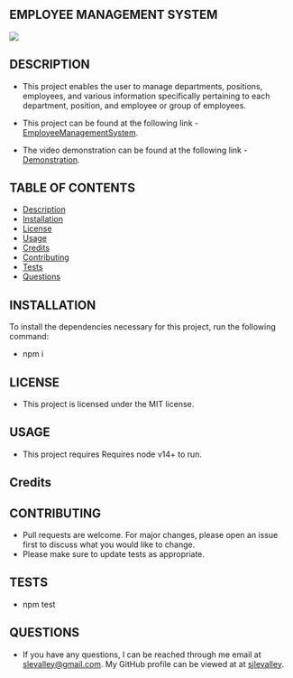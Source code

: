 
## EMPLOYEE MANAGEMENT SYSTEM
![](https://img.shields.io/badge/License-MIT-yellow.svg)

## DESCRIPTION
 - This project enables the user to manage departments, positions, employees, and various information specifically pertaining to each department, position, and employee or group of employees.

 - This project can be found at the following link - [EmployeeManagementSystem](https://github.com/sjlevalley/EmployeeManagementSystem).
 - The video demonstration can be found at the following link - [Demonstration](https://www.loom.com/share/208016e208414e19b60b07684e4a5f5f).

## TABLE OF CONTENTS
* [Description](#description)
* [Installation](#Installation)
* [License](#License)
* [Usage](#Usage)
* [Credits](#Credits)
* [Contributing](#Contributing)
* [Tests](#Tests)
* [Questions](#Questions)
## INSTALLATION 
  To install the dependencies necessary for this project, run the following command:
 - npm i
## LICENSE
  - This project is licensed under the MIT license.
## USAGE
  - This project requires Requires node v14+ to run.
## Credits

## CONTRIBUTING
 - Pull requests are welcome. For major changes, please open an issue first to discuss what you would like to change.
 - Please make sure to update tests as appropriate.
## TESTS
 - npm test
## QUESTIONS
 - If you have any questions, I can be reached through me email at slevalley@gmail.com. My GitHub profile can be viewed at at
   [sjlevalley](https://www.github.com/sjlevalley).
